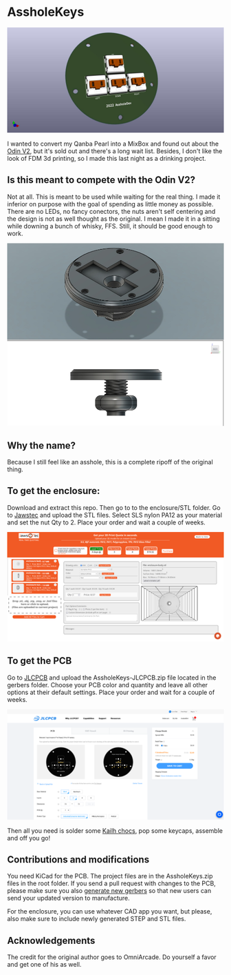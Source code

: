# AssholeKeys

![PCB Front](images/PCB.jpg)

I wanted to convert my Qanba Pearl into a MixBox and found out about the [Odin V2](https://www.etsy.com/listing/966780358/odin-v2-the-drop-in-fightpad), but it's sold out and there's a long wait list. Besides, I don't like the look of FDM 3d printing, so I made this last night as a drinking project.

## Is this meant to compete with the Odin V2?
Not at all. This is meant to be used while waiting for the real thing. I made it inferior on purpose with the goal of spending as little money as possible. There are no LEDs, no fancy conectors, the nuts aren't self centering and the design is not as well thought as the original. I mean I made it in a sitting while downing a bunch of whisky, FFS. Still, it should be good enough to work.

![](images/enclosure.jpg)

## Why the name?
Because I still feel like an asshole, this is a complete ripoff of the original thing.

## To get the enclosure:

Download and extract this repo. Then go to to the enclosure/STL folder. Go to [Jawstec](https://app.jawstec.com/3d-print-quote/) and upload the STL files. Select SLS nylon PA12 as your material and set the nut Qty to 2. Place your order and wait a couple of weeks.

![JawsTec order](images/jawstec.png)

## To get the PCB
Go to [JLCPCB](https://cart.jlcpcb.com/quote) and upload the AssholeKeys-JLCPCB.zip file located in the gerbers folder. Choose your PCB color and quantity and leave all other options at their default settings. Place your order and wait for a couple of weeks.

![JLCPCB order](images/JLCPCB.png)

Then all you need is solder some [Kailh chocs](https://www.aliexpress.com/item/4000907409650.html), pop some keycaps, assemble and off you go! 

## Contributions and modifications
You need KiCad for the PCB. The project files are in the AssholeKeys.zip files in the root folder. If you send a pull request with changes to the PCB, please make sure you also [generate new gerbers](https://support.jlcpcb.com/article/194-how-to-generate-gerber-and-drill-files-in-kicad-6) so that new users can send your updated version to manufacture.

For the enclosure, you can use whatever CAD app you want, but please, also make sure to include newly generated STEP and STL files.

## Acknowledgements
The credit for the original author goes to OmniArcade. Do yourself a favor and get one of his as well.